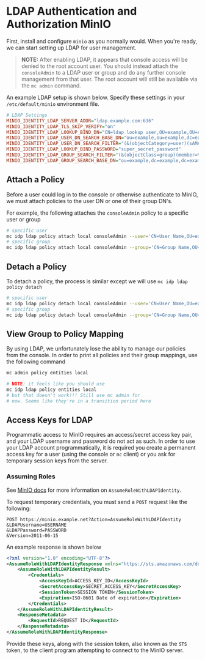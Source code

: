 # LDAP Authentication and Authorization MinIO

First, install and configure `minio` as you normally would. When you're ready, we can start setting up LDAP for user management.

> **NOTE:** After enabling LDAP, it appears that console access will be denied to the root account user. You should instead attach the `consoleAdmin` to a LDAP user or group and do any further console management from that user. The root account will still be available via the `mc admin` command.

An example LDAP setup is shown below. Specify these settings in your `/etc/default/minio` environment file.

```ini
# LDAP Settings
MINIO_IDENTITY_LDAP_SERVER_ADDR="ldap.example.com:636"
MINIO_IDENTITY_LDAP_TLS_SKIP_VERIFY="on"
MINIO_IDENTITY_LDAP_LOOKUP_BIND_DN="CN=ldap lookup user,OU=example,OU=example,OU=example,DC=example,DC=example"
MINIO_IDENTITY_LDAP_USER_DN_SEARCH_BASE_DN="ou=example,ou=example,dc=example,dc=example"
MINIO_IDENTITY_LDAP_USER_DN_SEARCH_FILTER="(&(objectCategory=user)(sAMAccountName=%s))"
MINIO_IDENTITY_LDAP_LOOKUP_BIND_PASSWORD="super_secret_password"
MINIO_IDENTITY_LDAP_GROUP_SEARCH_FILTER="(&(objectClass=group)(member=%d))"
MINIO_IDENTITY_LDAP_GROUP_SEARCH_BASE_DN="ou=example,dc=example,dc=example"
```

## Attach a Policy

Before a user could log in to the console or otherwise authenticate to MinIO, we must attach policies to the user DN or one of their group DN's.

For example, the following attaches the `consoleAdmin` policy to a specific user or group

```bash
# specific user
mc idp ldap policy attach local consoleAdmin --user='CN=User Name,OU=example,OU=example,OU=example,DC=example,DC=example'
# specific group
mc idp ldap policy attach local consoleAdmin --group='CN=Group Name,OU=example,OU=example,OU=example,DC=example,DC=example'
```

## Detach a Policy

To detach a policy, the process is similar except we will use `mc idp ldap policy detach`

```bash
# specific user
mc idp ldap policy detach local consoleAdmin --user='CN=User Name,OU=example,OU=example,OU=example,DC=example,DC=example'
# specific group
mc idp ldap policy detach local consoleAdmin --group='CN=Group Name,OU=example,OU=example,OU=example,DC=example,DC=example'
```

## View Group to Policy Mapping

By using LDAP, we unfortunately lose the ability to manage our policies from the console. In order to print all policies and their group mappings, use the following command

```bash
mc admin policy entities local

# NOTE: it feels like you should use
mc idp ldap policy entities local
# but that doesn't work!!! Still use mc admin for 
# now. Seems like they're in a transition period here
```

## Access Keys for LDAP

Programmatic access to MinIO requires an access/secret access key pair, and your LDAP username and password do not act as such. In order to use your LDAP account programmatically, it is required you create a permanent access key for a user (using the console or `mc` client) or you ask for temporary session keys from the server.

### Assuming Roles

See [MinIO docs](https://min.io/docs/minio/linux/developers/security-token-service/AssumeRoleWithLDAPIdentity.html) for more information on `AssumeRoleWithLDAPIdentity`.

To request temporary credentials, you must send a `POST` request like the following:

```text
POST https://minio.example.net?Action=AssumeRoleWithLDAPIdentity
&LDAPUsername=USERNAME
&LDAPPassword=PASSWORD
&Version=2011-06-15
```

An example response is shown below

```xml
<?xml version="1.0" encoding="UTF-8"?>
<AssumeRoleWithLDAPIdentityResponse xmlns="https://sts.amazonaws.com/doc/2011-06-15/">
    <AssumeRoleWithLDAPIdentityResult>
        <Credentials>
            <AccessKeyId>ACCESS_KEY_ID</AccessKeyId>
            <SecretAccessKey>SECRET_ACCESS_KEY</SecretAccessKey>
            <SessionToken>SESSION TOKEN</SessionToken>
            <Expiration>ISO-8601 Date of expiration</Expiration>
        </Credentials>
    </AssumeRoleWithLDAPIdentityResult>
    <ResponseMetadata>
        <RequestId>REQUEST ID</RequestId>
    </ResponseMetadata>
</AssumeRoleWithLDAPIdentityResponse>
```

Provide these keys, along with the session token, also known as the `STS` token, to the client program attempting to connect to the MinIO server.
